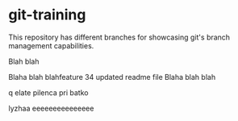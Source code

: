 # git-training
This repository has different branches for showcasing git's branch management capabilities.

Blah blah

Blaha blah blahfeature 34 updated readme file
Blaha blah blah

q elate pilenca pri batko

lyzhaa eeeeeeeeeeeeeee
